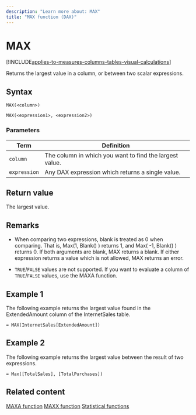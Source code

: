 ```yaml
---
description: "Learn more about: MAX"
title: "MAX function (DAX)"
---
```

# MAX

[!INCLUDE[applies-to-measures-columns-tables-visual-calculations](includes/applies-to-measures-columns-tables-visual-calculations.md)]

Returns the largest value in a column, or between two scalar expressions.

## Syntax

```dax
MAX(<column>)
```

```dax
MAX(<expression1>, <expression2>)
```

### Parameters

|Term|Definition|
|--------|--------------|
|`column`|The column in which you want to find the largest value.|
|`expression`|Any DAX expression which returns a single value.|

## Return value

The largest value.

## Remarks

- When comparing two expressions, blank is treated as 0 when comparing. That is, Max(1, Blank() ) returns 1, and Max( -1, Blank() ) returns 0. If both arguments are blank, MAX returns a blank. If either expression returns a value which is not allowed, MAX returns an error.

- `TRUE`/`FALSE` values are not supported. If you want to evaluate a column of `TRUE`/`FALSE` values, use the MAXA function.

## Example 1

The following example returns the largest value found in the ExtendedAmount column of the InternetSales table.

```dax
= MAX(InternetSales[ExtendedAmount])
```

## Example 2

The following example returns the largest value between the result of two expressions.

```dax
= Max([TotalSales], [TotalPurchases])
```

## Related content

[MAXA function](maxa-function-dax.md)
[MAXX function](maxx-function-dax.md)
[Statistical functions](statistical-functions-dax.md)
